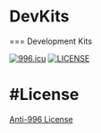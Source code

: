 # DevKits
===
Development Kits

[![996.icu](https://img.shields.io/badge/link-996.icu-red.svg)](https://996.icu)
[![LICENSE](https://img.shields.io/badge/license-Anti%20996-blue.svg)](https://github.com/996icu/996.ICU/blob/master/LICENSE)


#License
===
[Anti-996 License](https://github.com/996icu/996.ICU/blob/master/LICENSE_CN)